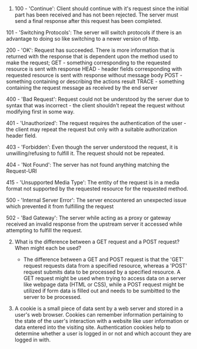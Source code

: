 1. 100 - 'Continue': Client should continue with it's request since the initial part has been received and has not been rejected. The server must send a final response after this request has been completed.

101 - 'Switching Protocols': The server will switch protocols if there is an advantage to doing so like switching to a newer version of http.

200 - 'OK': Request has succeeded. There is more information that is returned with the response that is dependent upon the method used to make the request;
	GET - something corresponding to the requested resource is sent with response
	HEAD - header fields corresponding with requested resource is sent with response without message body
	POST - something containing or describing the actions result
	TRACE - something containing the request message as received by the end server

400 - 'Bad Request': Request could not be understood by the server due to syntax that was incorrect - the client shouldn't repeat the request without modifying first in some way.

401 - 'Unauthorized': The request requires the authentication of the user - the client may repeat the request but only with a suitable authorization header field.

403 - 'Forbidden': Even though the server understood the request, it is unwilling/refusing to fulfill it. The request should not be repeated.

404 - 'Not Found': The server has not found anything matching the Request-URI

415 - 'Unsupported Media Type': The entity of the request is in a media format not supported by the requested resource for the requested method.

500 - 'Internal Server Error': The server encountered an unexpected issue which prevented it from fulfilling the request

502 - 'Bad Gateway': The server while acting as a proxy or gateway received an invalid response from the upstream server it accessed while attempting to fulfill the request.

2. What is the difference between a GET request and a POST request? When might each be used?

	- The difference between a GET and POST request is that the 'GET' request requests data from a specified resource, whereas a 'POST' request submits data to be processed by a specified resource. A GET request might be used when trying to access data on a server like webpage data (HTML or CSS), while a POST request might be utilized if form data is filled out and needs to be sumbitted to the server to be processed.

3. A cookie is a small piece of data sent by a web server and stored in a user's web browser. Cookies can remember information pertaining to the state of the user's interaction with a website like user information or data entered into the visiting site. Authentication cookies help to determine whether a user is logged in or not and which account they are logged in with.